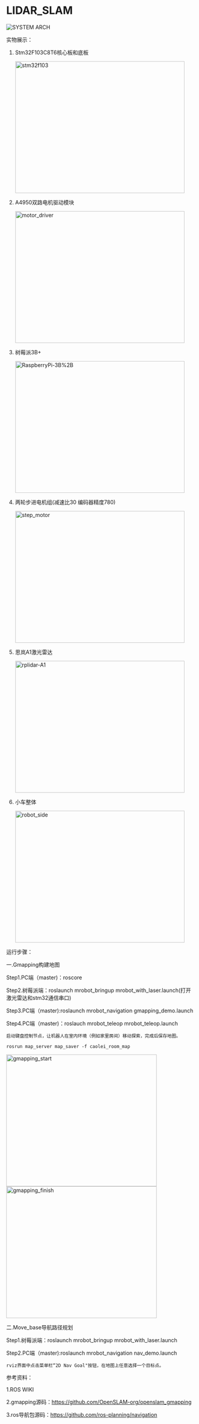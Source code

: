 # LIDAR_SLAM
![SYSTEM ARCH](https://github.com/lei01cao/LIDAR_SLAM/blob/master/img/Lidar_Slam_via_Gmapping.png)

实物展示：

1. Stm32F103C8T6核心板和底板

    <img src="https://github.com/lei01cao/LIDAR_SLAM/blob/master/img/stm32f103.jpg" title="stm32f103" height="350" width="450">

2. A4950双路电机驱动模块  

    <img src="https://github.com/lei01cao/LIDAR_SLAM/blob/master/img/motor_driver.jpg" title="motor_driver" height="350" width="450">

3. 树莓派3B+

    <img src="https://github.com/lei01cao/LIDAR_SLAM/blob/master/img/RaspberryPi-3B%2B.jpg" title="RaspberryPi-3B%2B" height="350" width="450">

4. 两轮步进电机组(减速比30 编码器精度780)

    <img src="https://github.com/lei01cao/LIDAR_SLAM/blob/master/img/step_motor.jpg" title="step_motor" height="350" width="450">

5. 思岚A1激光雷达  

     <img src="https://github.com/lei01cao/LIDAR_SLAM/blob/master/img/rplidar-A1.jpg" title="rplidar-A1" height="350" width="450">

6. 小车整体

     <img src="https://github.com/lei01cao/LIDAR_SLAM/blob/master/img/robot_side.jpg" title="robot_side" height="350" width="450">


运行步骤：

一.Gmapping构建地图

Step1.PC端（master)：roscore

Step2.树莓派端：roslaunch mrobot_bringup mrobot_with_laser.launch(打开激光雷达和stm32通信串口)

Step3.PC端（master):roslaunch mrobot_navigation gmapping_demo.launch

Step4.PC端（master)：roslauch mrobot_teleop mrobot_teleop.launch

    启动键盘控制节点，让机器人在室内环境（例如家里房间）移动探索，完成后保存地图。

    rosrun map_server map_saver -f caolei_room_map 
<img src="https://github.com/lei01cao/LIDAR_SLAM/blob/master/img/gmapping_start.png" title="gmapping_start" height="350" width="400">
<img src="https://github.com/lei01cao/LIDAR_SLAM/blob/master/img/gmapping_finish.png" title="gmapping_finish" height="350" width="400">

二.Move_base导航路径规划

Step1.树莓派端：roslaunch mrobot_bringup mrobot_with_laser.launch

Step2.PC端（master):roslaunch mrobot_navigation nav_demo.launch

    rviz界面中点击菜单栏“2D Nav Goal"按钮，在地图上任意选择一个目标点。 


参考资料：

1.ROS WIKI

2.gmapping源码：https://github.com/OpenSLAM-org/openslam_gmapping

3.ros导航包源码：https://github.com/ros-planning/navigation





